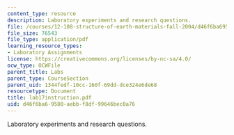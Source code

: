 ```yaml
---
content_type: resource
description: Laboratory experiments and research questions.
file: /courses/12-108-structure-of-earth-materials-fall-2004/d46f6ba69580aebbf8df99646bec0a76_lab17instruction.pdf
file_size: 76543
file_type: application/pdf
learning_resource_types:
- Laboratory Assignments
license: https://creativecommons.org/licenses/by-nc-sa/4.0/
ocw_type: OCWFile
parent_title: Labs
parent_type: CourseSection
parent_uid: 1344fedf-10cc-160f-69dd-dce324e6de68
resourcetype: Document
title: lab17instruction.pdf
uid: d46f6ba6-9580-aebb-f8df-99646bec0a76
---
```

Laboratory experiments and research questions.